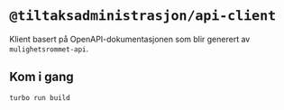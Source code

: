 # `@tiltaksadministrasjon/api-client`

Klient basert på OpenAPI-dokumentasjonen som blir generert av `mulighetsrommet-api`.

## Kom i gang

```
turbo run build
```
